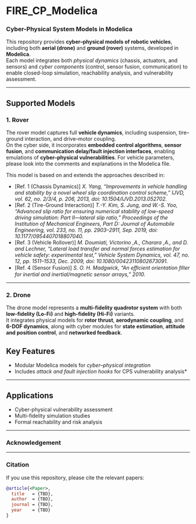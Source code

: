 # FIRE_CP_Modelica
### Cyber-Physical System Models in Modelica
This repository provides **cyber–physical models of robotic vehicles**, including both **aerial (drone)** and **ground (rover)** systems, developed in **Modelica**.  
Each model integrates both *physical dynamics* (chassis, actuators, and sensors) and *cyber components* (control, sensor fusion, communication) to enable closed-loop simulation, reachability analysis, and vulnerability assessment.

---

## Supported Models

### 1. Rover
The rover model captures full **vehicle dynamics**, including suspension, tire–ground interaction, and drive–motor coupling.  
On the cyber side, it incorporates **embedded control algorithms**, **sensor fusion**, and **communication delay/fault injection interfaces**, enabling emulations of **cyber–physical vulnerabilities**.
For vehicle parameters, please look into the comments and explanations in the Modelica file.

This model is based on and extends the approaches described in:  
- [Ref. 1 (Chassis Dynamics)] *X. Yang, “Improvements in vehicle handling and stability by a novel wheel slip coordination control scheme,” IJVD, vol. 62, no. 2/3/4, p. 206, 2013, doi: 10.1504/IJVD.2013.052702.*
- [Ref. 2 (Tire-Ground Interaction)] *T.-Y. Kim, S. Jung, and W.-S. Yoo, “Advanced slip ratio for ensuring numerical stability of low-speed driving simulation: Part II—lateral slip ratio,” Proceedings of the Institution of Mechanical Engineers, Part D: Journal of Automobile Engineering, vol. 233, no. 11, pp. 2903–2911, Sep. 2019, doi: 10.1177/0954407018807040.*
- [Ref. 3 (Vehicle Rollover)] *M. Doumiati, Victorino ,A., Charara ,A., and D. and Lechner, “Lateral load transfer and normal forces estimation for vehicle safety: experimental test,” Vehicle System Dynamics, vol. 47, no. 12, pp. 1511–1533, Dec. 2009, doi: 10.1080/00423110802673091.*
- [Ref. 4 (Sensor Fusion)] *S. O. H. Madgwick, “An eﬃcient orientation ﬁlter for inertial and inertial/magnetic sensor arrays,” 2010.*

---

### 2. Drone
The drone model represents a **multi-fidelity quadrotor system** with both **low-fidelity (Lo-Fi)** and **high-fidelity (Hi-Fi)** variants.  
It integrates physical models for **rotor thrust**, **aerodynamic coupling**, and **6-DOF dynamics**, along with cyber modules for **state estimation**, **attitude and position control**, and **networked feedback**.

## Key Features
- Modular Modelica models for *cyber–physical integration*   
- Includes *attack and fault injection hooks* for CPS vulnerability analysis*  

---

## Applications
- Cyber-physical vulnerability assessment  
- Multi-fidelity simulation studies  
- Formal reachability and risk analysis  

---

### Acknowledgement

---

### Citation
If you use this repository, please cite the relevant papers:
```bibtex
@article{<Paper>,
  title   = {TBD},
  author  = {TBD},
  journal = {TBD},
  year    = {TBD}
}